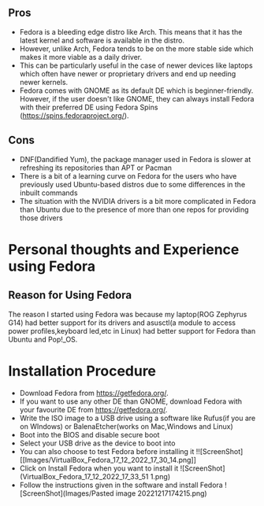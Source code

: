 ## Pros
- Fedora is a bleeding edge distro like Arch. This means that it has the latest kernel and software is available in the distro.
- However, unlike Arch, Fedora tends to be on the more stable side which makes it more viable as a daily driver.
- This can be particularly useful in the case of newer devices like laptops which often have newer or proprietary drivers and end up needing newer kernels.
- Fedora comes with GNOME as its default DE which is beginner-friendly. However, if the user doesn't like GNOME, they can always install Fedora with their preferred DE using Fedora Spins
 (https://spins.fedoraproject.org/).

## Cons
- DNF(Dandified Yum), the package manager used in Fedora is slower at refreshing its repositories than APT or Pacman
- There is a bit of a learning curve on Fedora for the users who have previously used Ubuntu-based distros due to some differences in the inbuilt commands
- The situation with the NVIDIA drivers is a bit more complicated in Fedora than Ubuntu due to the presence of more than one repos for providing those drivers

# Personal thoughts and Experience using Fedora
## Reason for Using Fedora
The reason I started using Fedora was because my laptop(ROG Zephyrus G14) had better support for its drivers and asusctl(a module to access power profiles,keyboard led,etc in Linux) had better support for Fedora than Ubuntu and Pop!\_OS.

# Installation Procedure
- Download Fedora from https://getfedora.org/.
- If you want to use any other DE than GNOME, download Fedora with your favourite DE from https://getfedora.org/.
- Write the ISO image to a USB drive using a software like Rufus(if you are on WIndows) or BalenaEtcher(works on Mac,Windows and Linux)
- Boot into the BIOS and disable secure boot
- Select your USB drive as the device to boot into
- You can also choose to test Fedora before installing it
!![ScreenShot] [[Images/VirtualBox_Fedora_17_12_2022_17_30_14.png]]
- Click on Install Fedora when you want to install it
![ScreenShot](VirtualBox_Fedora_17_12_2022_17_33_51 1.png)
- Follow the instructions given in the software and install Fedora
![ScreenShot](Images/Pasted image 20221217174215.png)

